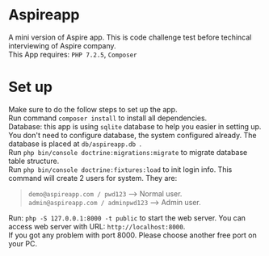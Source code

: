 # Aspireapp
A mini version of Aspire app.  This is code challenge test before techincal interviewing of Aspire company.  
This App requires: `PHP 7.2.5`, `Composer` 
# Set up
Make sure to do the follow steps to set up the app.  
Run command `composer install` to install all dependencies.  
Database: this app is using `sqlite` database to help you easier in setting up. You don't need to configure database, the system configured already. The database is placed at `db/aspireapp.db `.  
Run `php bin/console doctrine:migrations:migrate` to migrate database table structure.  
Run `php bin/console doctrine:fixtures:load` to init login info. This command will create 2 users for system. They are:  
> `demo@aspireapp.com / pwd123` --> Normal user.  
> `admin@aspireapp.com / adminpwd123` --> Admin user.

Run: `php -S 127.0.0.1:8000 -t public`  to start the web server. You can access web server with URL: `http://localhost:8000`.  
If you got any problem with port 8000. Please choose another free port on your PC.  
 


